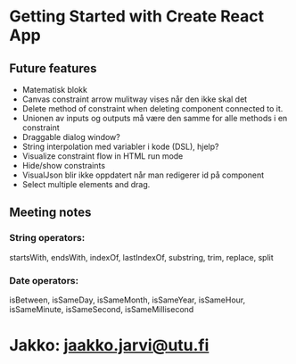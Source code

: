 # Getting Started with Create React App

## Future features
* Matematisk blokk
* Canvas constraint arrow mulitway vises når den ikke skal det
* Delete method of constraint when deleting component connected to it.
* Unionen av inputs og outputs må være den samme for alle methods i en constraint
* Draggable dialog window?
* String interpolation med variabler i kode (DSL), hjelp?
* Visualize constraint flow in HTML run mode
* Hide/show constraints
* VisualJson blir ikke oppdatert når man redigerer id på component
* Select multiple elements and drag.

## Meeting notes

### String operators: 
startsWith, endsWith, indexOf, lastIndexOf, substring, trim, replace, split
### Date operators: 
isBetween, isSameDay, isSameMonth, isSameYear, isSameHour, isSameMinute, isSameSecond, isSameMillisecond

# Jakko: jaakko.jarvi@utu.fi
